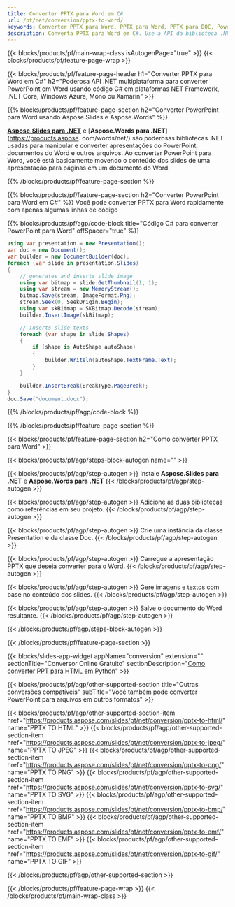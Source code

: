 ```yaml
---
title: Converter PPTX para Word em C#
url: /pt/net/conversion/pptx-to-word/
keywords: Converter PPTX para Word, PPTX para Word, PPTX para DOC, PowerPoint para Word, C# API, Biblioteca .NET
description: Converta PPTX para Word em C#. Use a API da biblioteca .NET para converter PowerPoint em Word
---
```


{{< blocks/products/pf/main-wrap-class isAutogenPage="true" >}}
{{< blocks/products/pf/feature-page-wrap >}}

{{< blocks/products/pf/feature-page-header h1="Converter PPTX para Word em C#" h2="Poderosa API .NET multiplataforma para converter PowerPoint em Word usando código C# em plataformas NET Framework, .NET Core, Windows Azure, Mono ou Xamarin" >}}

{{% blocks/products/pf/feature-page-section h2="Converter PowerPoint para Word usando Aspose.Slides e Aspose.Words" %}}

[**Aspose.Slides para .NET**](https://products.aspose.com/slides/pt/net/) e [**Aspose.Words para .NET**](https://products.aspose. com/words/net/) são poderosas bibliotecas .NET usadas para manipular e converter apresentações do PowerPoint, documentos do Word e outros arquivos. Ao converter PowerPoint para Word, você está basicamente movendo o conteúdo dos slides de uma apresentação para páginas em um documento do Word.

{{% /blocks/products/pf/feature-page-section %}}




{{% blocks/products/pf/feature-page-section  h2="Converter PowerPoint para Word em C#" %}}
Você pode converter PPTX para Word rapidamente com apenas algumas linhas de código

{{% blocks/products/pf/agp/code-block title="Código C# para converter PowerPoint para Word" offSpacer="true" %}}
```cs
using var presentation = new Presentation();
var doc = new Document();
var builder = new DocumentBuilder(doc);
foreach (var slide in presentation.Slides)
{
    // generates and inserts slide image
    using var bitmap = slide.GetThumbnail(1, 1);
    using var stream = new MemoryStream();
    bitmap.Save(stream, ImageFormat.Png);
    stream.Seek(0, SeekOrigin.Begin);
    using var skBitmap = SKBitmap.Decode(stream);
    builder.InsertImage(skBitmap);

    // inserts slide texts
    foreach (var shape in slide.Shapes)
    {
        if (shape is AutoShape autoShape)
        {
            builder.Writeln(autoShape.TextFrame.Text);
        }
    }

    builder.InsertBreak(BreakType.PageBreak);
}
doc.Save("document.docx");
```
{{% /blocks/products/pf/agp/code-block %}}

{{% /blocks/products/pf/feature-page-section %}}




{{< blocks/products/pf/feature-page-section  h2="Como converter PPTX para Word" >}}


{{< blocks/products/pf/agp/steps-block-autogen name="" >}}


{{< blocks/products/pf/agp/step-autogen >}}
Instale **Aspose.Slides para .NET** e **Aspose.Words para .NET** 
{{< /blocks/products/pf/agp/step-autogen >}}

{{< blocks/products/pf/agp/step-autogen >}}
Adicione as duas bibliotecas como referências em seu projeto.
{{< /blocks/products/pf/agp/step-autogen >}}

{{< blocks/products/pf/agp/step-autogen >}}
Crie uma instância da classe Presentation e da classe Doc.
{{< /blocks/products/pf/agp/step-autogen >}}

{{< blocks/products/pf/agp/step-autogen >}}
Carregue a apresentação PPTX que deseja converter para o Word.
{{< /blocks/products/pf/agp/step-autogen >}}

{{< blocks/products/pf/agp/step-autogen >}}
Gere imagens e textos com base no conteúdo dos slides.
{{< /blocks/products/pf/agp/step-autogen >}}

{{< blocks/products/pf/agp/step-autogen >}}
Salve o documento do Word resultante.
{{< /blocks/products/pf/agp/step-autogen >}}


{{< /blocks/products/pf/agp/steps-block-autogen >}}


{{< /blocks/products/pf/feature-page-section >}}




{{< blocks/slides-app-widget  appName="conversion" extension="" sectionTitle="Conversor Online Gratuito" sectionDescription="[Como converter PPT para HTML em Python](https://products.aspose.com/slides/pt/python-net/conversion/ppt-to-html/)" >}}

{{< blocks/products/pf/agp/other-supported-section title="Outras conversões compatíveis" subTitle="Você também pode converter PowerPoint para arquivos em outros formatos" >}}


{{< blocks/products/pf/agp/other-supported-section-item href="https://products.aspose.com/slides/pt/net/conversion/pptx-to-html/" name="PPTX TO HTML" >}}
{{< blocks/products/pf/agp/other-supported-section-item href="https://products.aspose.com/slides/pt/net/conversion/pptx-to-jpeg/" name="PPTX TO JPEG" >}}
{{< blocks/products/pf/agp/other-supported-section-item href="https://products.aspose.com/slides/pt/net/conversion/pptx-to-png/" name="PPTX TO PNG" >}}
{{< blocks/products/pf/agp/other-supported-section-item href="https://products.aspose.com/slides/pt/net/conversion/pptx-to-svg/" name="PPTX TO SVG" >}}
{{< blocks/products/pf/agp/other-supported-section-item href="https://products.aspose.com/slides/pt/net/conversion/pptx-to-bmp/" name="PPTX TO BMP" >}}
{{< blocks/products/pf/agp/other-supported-section-item href="https://products.aspose.com/slides/pt/net/conversion/pptx-to-emf/" name="PPTX TO EMF" >}}
{{< blocks/products/pf/agp/other-supported-section-item href="https://products.aspose.com/slides/pt/net/conversion/pptx-to-gif/" name="PPTX TO GIF" >}}



{{< /blocks/products/pf/agp/other-supported-section >}}

{{< /blocks/products/pf/feature-page-wrap >}}
{{< /blocks/products/pf/main-wrap-class >}}